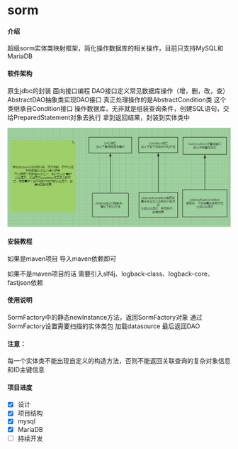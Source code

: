 # sorm

#### 介绍
超级sorm实体类映射框架，简化操作数据库的相关操作，目前只支持MySQL和MariaDB

#### 软件架构
原生jdbc的封装
面向接口编程
DAO接口定义常见数据库操作（增，删，改，查）
AbstractDAO抽象类实现DAO接口
真正处理操作的是AbstractCondition类
这个类继承自Condition接口
操作数据库，无非就是组装查询条件，创建SQL语句，交给PreparedStatement对象去执行
拿到返回结果，封装到实体类中
 
<img src="结构说明.png">

#### 安装教程
如果是maven项目
导入maven依赖即可

如果不是maven项目的话
需要引入slf4j、logback-class、logback-core、fastjson依赖

#### 使用说明
SormFactory中的静态newInstance方法，返回SormFactory对象
通过SormFactory设置需要扫描的实体类包
加载datasource
最后返回DAO

#### 注意：
每一个实体类不能出现自定义的构造方法，否则不能返回关联查询的复杂对象信息和ID主键信息


#### 项目进度
- [x] 设计
- [x] 项目结构
- [x] mysql
- [x] MariaDB 
- [ ] 持续开发
